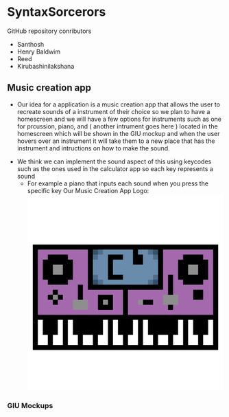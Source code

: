 # SyntaxSorcerors
GitHub repository conributors 
* Santhosh 
* Henry Baldwim
* Reed
* Kirubashinilakshana
## Music creation app
* Our idea for a application is a music creation app that allows the user to recreate sounds of a instrument of their choice so we plan to have a homescreen and we will have a few options for instruments such as one for prcussion, piano, and ( another intrument goes here ) located in the homescreen which will be shown in the GIU mockup and when the user hovers over an instrument it will take them to a new place that has the instrument and intructions on how to make the sound.
- We think we can implement the sound aspect of this using keycodes such as the ones used in the calculator app so each key represents a sound
  - For example a piano that inputs each sound when you press the specific key
Our Music Creation App Logo:
![Running App](https://github.com/HenryBald/SyntaxSorcerors/blob/main/musicprogram/assets/Piano.png)
 
### GIU Mockups

    
